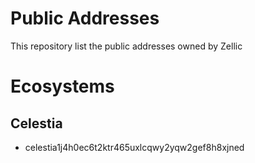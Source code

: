 # Public Addresses

This repository list the public addresses owned by Zellic

# Ecosystems

## Celestia

- celestia1j4h0ec6t2ktr465uxlcqwy2yqw2gef8h8xjned
